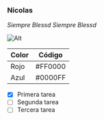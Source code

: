 ### Nicolas

*Siempre Blessd*
_Siempre Blessd_

![Alt](https://impactolatino.com/wp-content/uploads/2021/10/Warner-Music-Latina-ficha-a-Blessd...jpg)

| Color | Código |
| ----------- | ----------- |
| Rojo | #FF0000 |
| Azul | #0000FF |

- [x] Primera tarea
- [ ] Segunda tarea
- [ ] Tercera tarea
<!---
usernicolasmaya/usernicolasmaya is a ✨ special ✨ repository because its `README.md` (this file) appears on your GitHub profile.
You can click the Preview link to take a look at your changes.
--->
